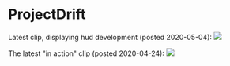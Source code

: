 # ProjectDrift



Latest clip, displaying hud development (posted 2020-05-04):
![](in_action_03.gif)

The latest "in action" clip (posted 2020-04-24):
![](in_action_01.gif)
